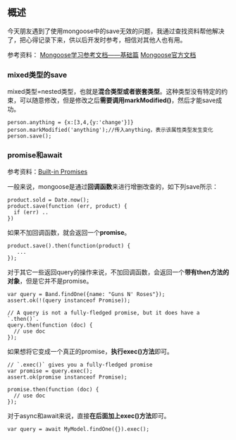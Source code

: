 ## 概述

今天朋友遇到了使用mongoose中的save无效的问题，我通过查找资料帮他解决了，把心得记录下来，供以后开发时参考，相信对其他人也有用。

参考资料：
[Mongoose学习参考文档——基础篇](http://ourjs.com/detail/53ad24edb984bb4659000013)
[Mongoose官方文档](http://mongoosejs.com/docs/api.html#mongoose_Mongoose)

### mixed类型的save

mixed类型=nested类型，也就是**混合类型或者嵌套类型**。这种类型没有特定的约束，可以随意修改，但是修改之后**需要调用markModified()**，然后才能save成功。

```
person.anything = {x:[3,4,{y:'change'}]}
person.markModified('anything');//传入anything，表示该属性类型发生变化
person.save();
```

### promise和await

参考资料：[Built-in Promises](http://mongoosejs.com/docs/promises.html#built-in-promises)

一般来说，mongoose是通过**回调函数**来进行增删改查的，如下列save所示：

```
product.sold = Date.now();
product.save(function (err, product) {
  if (err) ..
})
```

如果不加回调函数，就会返回一个**promise**。

```
product.save().then(function(product) {
   ...
});
```

对于其它一些返回query的操作来说，不加回调函数，会返回一个**带有then方法的对象**，但是它并不是promise。

```
var query = Band.findOne({name: "Guns N' Roses"});
assert.ok(!(query instanceof Promise));

// A query is not a fully-fledged promise, but it does have a `.then()`.
query.then(function (doc) {
  // use doc
});
```

如果想将它变成一个真正的promise，**执行exec()方法**即可。

```
// `.exec()` gives you a fully-fledged promise
var promise = query.exec();
assert.ok(promise instanceof Promise);

promise.then(function (doc) {
  // use doc
});
```

对于async和await来说，直接**在后面加上exec()方法**即可。

```
var query = await MyModel.findOne({}).exec();
```



















